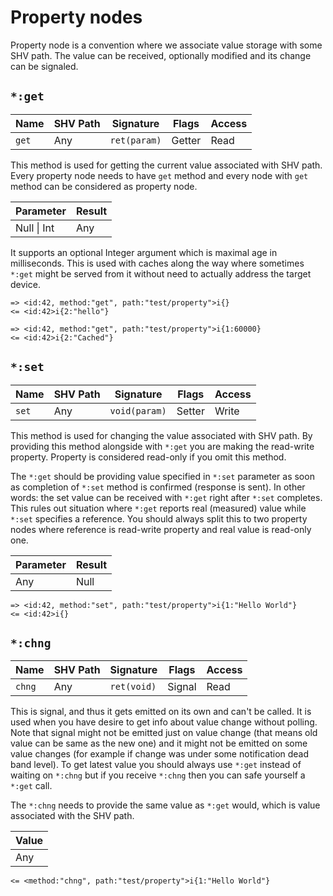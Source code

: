 # Property nodes

Property node is a convention where we associate value storage with some SHV
path. The value can be received, optionally modified and its change can be
signaled.

## `*:get`

| Name  | SHV Path | Signature    | Flags  | Access |
|-------|----------|--------------|--------|--------|
| `get` | Any      | `ret(param)` | Getter | Read   |

This method is used for getting the current value associated with SHV path.
Every property node needs to have `get` method and every node with `get` method
can be considered as property node.

| Parameter   | Result |
|-------------|--------|
| Null \| Int | Any    |

It supports an optional Integer argument which is maximal age in milliseconds.
This is used with caches along the way where sometimes `*:get` might be served
from it without need to actually address the target device.

```
=> <id:42, method:"get", path:"test/property">i{}
<= <id:42>i{2:"hello"}
```
```
=> <id:42, method:"get", path:"test/property">i{1:60000}
<= <id:42>i{2:"Cached"}
```

## `*:set`

| Name  | SHV Path | Signature     | Flags  | Access |
|-------|----------|---------------|--------|--------|
| `set` | Any      | `void(param)` | Setter | Write  |

This method is used for changing the value associated with SHV path. By
providing this method alongside with `*:get` you are making the read-write
property. Property is considered read-only if you omit this method.

The `*:get` should be providing value specified in `*:set` parameter as soon as
completion of `*:set` method is confirmed (response is sent). In other words:
the set value can be received with `*:get` right after `*:set` completes. This
rules out situation where `*:get` reports real (measured) value while `*:set`
specifies a reference. You should always split this to two property nodes where
reference is read-write property and real value is read-only one.

| Parameter | Result |
|-----------|--------|
| Any       | Null   |

```
=> <id:42, method:"set", path:"test/property">i{1:"Hello World"}
<= <id:42>i{}
```

## `*:chng`

| Name   | SHV Path | Signature   | Flags  | Access |
|--------|----------|-------------|--------|--------|
| `chng` | Any      | `ret(void)` | Signal | Read   |

This is signal, and thus it gets emitted on its own and can't be called. It is
used when you have desire to get info about value change without polling. Note
that signal might not be emitted just on value change (that means old value can
be same as the new one) and it might not be emitted on some value changes (for
example if change was under some notification dead band level). To get latest
value you should always use `*:get` instead of waiting on `*:chng` but if you
receive `*:chng` then you can safe yourself a `*:get` call.

The `*:chng` needs to provide the same value as `*:get` would, which is value
associated with the SHV path.

| Value |
|-------|
| Any   |

```
<= <method:"chng", path:"test/property">i{1:"Hello World"}
```
